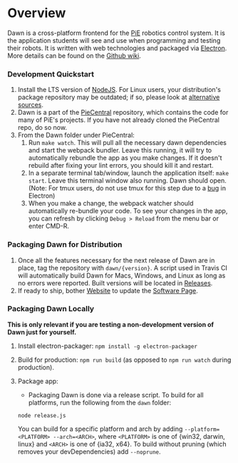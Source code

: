 # Overview
Dawn is a cross-platform frontend for the [PiE](https://pioneers.berkeley.edu) robotics control system. It is the application students will see and use when programming and testing their robots. It is written with web technologies and packaged via [Electron](https://electron.atom.io/). More details can be found on the [Github wiki](https://github.com/pioneers/PieCentral/wiki).

### Development Quickstart
1. Install the LTS version of [NodeJS](https://nodejs.org/en/download/). For Linux users, your distribution's package repository may be outdated; if so, please look at [alternative sources](https://nodejs.org/en/download/package-manager/).
2. Dawn is a part of the [PieCentral](https://github.com/pioneers/PieCentral) repository, which contains the code for
many of PiE's projects. If you have not already cloned the PieCentral repo, do so now.
3. From the Dawn folder under PieCentral:
    1. Run `make watch`. This will pull all the necessary dawn dependencies and start the webpack bundler. Leave
    this running, it will try to automatically rebundle the app as you make changes. If it doesn't rebuild after fixing your lint errors, you should kill it and restart.
    2. In a separate terminal tab/window, launch the application itself: `make start`. Leave this terminal window also running. Dawn should open. (Note: For tmux users, do not use tmux for this step due to a [bug](https://github.com/electron/electron/issues/4236) in Electron)
    3. When you make a change, the webpack watcher should automatically re-bundle your code. To see your changes in the app, you can refresh by clicking `Debug > Reload` from the menu bar or enter CMD-R.

### Packaging Dawn for Distribution
1. Once all the features necessary for the next release of Dawn are in place, tag the repository with `dawn/{version}`. A script used in Travis CI will automatically build Dawn for Macs, Windows, and Linux as long as no errors were reported. Built versions will be located in [Releases](https://github.com/pioneers/PieCentral/releases).
2. If ready to ship, bother [Website](mailto:website@pioneers.berkeley.edu) to update the [Software Page](https://pioneers.berkeley.edu/software/).

### Packaging Dawn Locally
**This is only relevant if you are testing a non-development version of Dawn just for yourself.**

1. Install electron-packager: `npm install -g electron-packager`
2. Build for production: `npm run build` (as opposed to `npm run watch` during production).
3. Package app:
    * Packaging Dawn is done via a release script. To build for all platforms, run the following from the `dawn` folder:

    ```
    node release.js
    ```

   You can build for a specific platform and arch by adding `--platform=<PLATFORM> --arch=<ARCH>`, where `<PLATFORM>`
   is one of {win32, darwin, linux} and `<ARCH>` is one of {ia32, x64}. To build without pruning (which removes your
   devDependencies) add `--noprune`.
